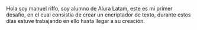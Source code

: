 Hola soy manuel riffo, soy alumno de Alura Latam, este es mi primer desafio, en el cual consistia de crear un encriptador de texto, durante estos dias estuve trabajando en ello hasta llegar a su creación.
